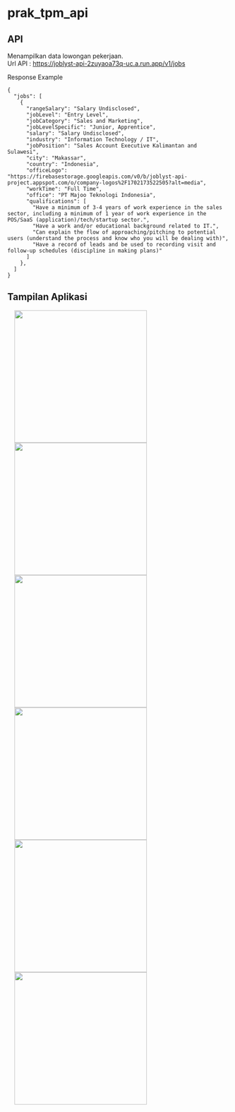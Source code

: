 # prak_tpm_api

## API

Menampilkan data lowongan pekerjaan. \
Url API : https://joblyst-api-2zuyaoa73q-uc.a.run.app/v1/jobs

Response Example

```text
{
  "jobs": [
    {
      "rangeSalary": "Salary Undisclosed",
      "jobLevel": "Entry Level",
      "jobCategory": "Sales and Marketing",
      "jobLevelSpecific": "Junior, Apprentice",
      "salary": "Salary Undisclosed",
      "industry": "Information Technology / IT",
      "jobPosition": "Sales Account Executive Kalimantan and Sulawesi",
      "city": "Makassar",
      "country": "Indonesia",
      "officeLogo": "https://firebasestorage.googleapis.com/v0/b/joblyst-api-project.appspot.com/o/company-logos%2F1702173522505?alt=media",
      "workTime": "Full Time",
      "office": "PT Majoo Teknologi Indonesia",
      "qualifications": [
        "Have a minimum of 3-4 years of work experience in the sales sector, including a minimum of 1 year of work experience in the POS/SaaS (application)/tech/startup sector.",
        "Have a work and/or educational background related to IT.",
        "Can explain the flow of approaching/pitching to potential users (understand the process and know who you will be dealing with)",
        "Have a record of leads and be used to recording visit and follow-up schedules (discipline in making plans)"
      ]
    },
  ]
}
```

## Tampilan Aplikasi

<p float="left">
  <img src="https://github.com/Praktikum-Mobile-IF-F/123210072_Tugas-API/assets/102598538/b108e81e-ff9b-44c2-af4c-77235b6326c3" width="300" hspace="16"/>
  <img src="https://github.com/Praktikum-Mobile-IF-F/123210072_Tugas-API/assets/102598538/de1e9a4e-8c84-4705-935a-3e0c0cb824bc" width="300" hspace="16"/> 
  <img src="https://github.com/Praktikum-Mobile-IF-F/123210072_Tugas-API/assets/102598538/b0eadc95-99fb-496f-aaea-21a12645eef2" width="300" hspace=16"/>
  <img src="https://github.com/Praktikum-Mobile-IF-F/123210072_Tugas-API/assets/102598538/a2eb24ec-7009-483f-996e-48540cb8ee77" width="300" hspace="16"/>
  <img src="https://github.com/Praktikum-Mobile-IF-F/123210072_Tugas-API/assets/102598538/fd9ced81-3a94-4852-8df7-f8ee45925970" width="300" hspace="16"/>
  <img src="https://github.com/Praktikum-Mobile-IF-F/123210072_Tugas-API/assets/102598538/7c72cb54-2986-424b-ba5e-6604acee9d9c" width="300" hspace="16"/>
</p>
